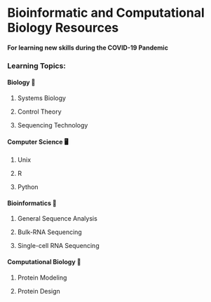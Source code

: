 # Bioinformatic and Computational Biology Resources 
#### For learning new skills during the COVID-19 Pandemic

### Learning Topics:

#### Biology 🔬

1. Systems Biology

2. Control Theory

3. Sequencing Technology

#### Computer Science 🖥️ 

1. Unix

2. R

3. Python

#### Bioinformatics 🧬

1. General Sequence Analysis

2. Bulk-RNA Sequencing

3. Single-cell RNA Sequencing

#### Computational Biology 🦠

1. Protein Modeling

2. Protein Design
